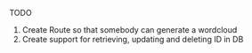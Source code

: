 TODO
1. Create Route so that somebody can generate a wordcloud
2. Create support for retrieving, updating and deleting ID in DB
  